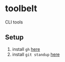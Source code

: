 # toolbelt
CLI tools

## Setup

1. install `gh` [here](https://cli.github.com/)
2. install `git standup` [here](https://github.com/kamranahmedse/git-standup#install)
